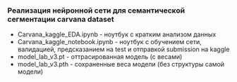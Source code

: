 ### Реализация нейронной сети для семантической сегментации carvana dataset
- Carvana_kaggle_EDA.ipynb - ноутбук с кратким анализом данных
- Carvana_kaggle_notebook.ipynb - ноутбук с обучением сети, валидацией, предсказанием на test и отправкой submission на kaggle
- model_lab_v3.pt - оттрасированная модель (с весами)
- model_lab_v3.pth - сохраненные веса модели (без структуры самой модели)
